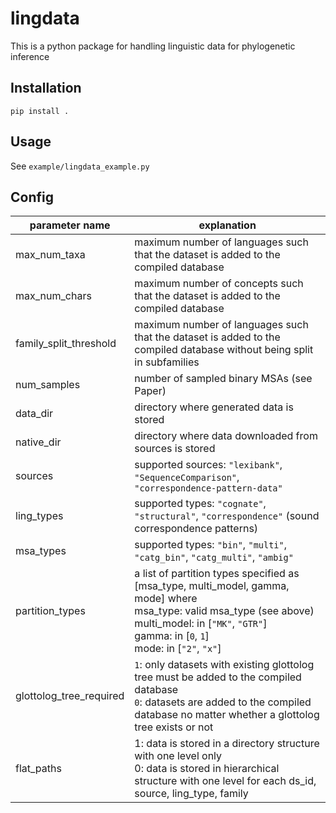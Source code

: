 # lingdata
This is a python package for handling linguistic data for phylogenetic inference
## Installation
```
pip install .
```
## Usage
See `example/lingdata_example.py`

## Config
| parameter name | explanation |
|--- | --- |
| max_num_taxa | maximum number of languages such that the dataset is added to the compiled database |
| max_num_chars | maximum number of concepts such that the dataset is added to the compiled database |
| family_split_threshold | maximum number of languages such that the dataset is added to the compiled database without being split in subfamilies |
| num_samples | number of sampled binary MSAs (see Paper) |
| data_dir | directory where generated data is stored |
| native_dir | directory where data downloaded from sources is stored |
| sources | supported sources: `"lexibank"`, `"SequenceComparison"`, `"correspondence-pattern-data"` |
| ling_types | supported types: `"cognate"`, `"structural"`, `"correspondence"` (sound correspondence patterns) |
| msa_types | supported types: `"bin"`, `"multi"`, `"catg_bin"`, `"catg_multi"`, `"ambig"` |
| partition_types |  a list of partition types specified as [msa_type, multi_model, gamma, mode] where <br>msa_type: valid msa_type (see above) <br>multi_model: in [`"MK"`, `"GTR"`] <br>gamma: in [`0`, `1`] <br>mode: in [`"2"`, `"x"`] |
| glottolog_tree_required | `1`: only datasets with existing glottolog tree must be added to the compiled database <br>`0`: datasets are added to the compiled database no matter whether a glottolog tree exists or not |
| flat_paths | 1: data is stored in a directory structure with one level only <br>0: data is stored in hierarchical structure with one level for each ds_id, source, ling_type, family |
